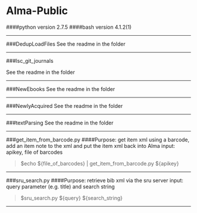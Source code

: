 # Alma-Public
####python version 2.7.5
####bash version 4.1.2(1)

----------------------------------------------

###DedupLoadFiles
See the readme in the folder

-----------------------------------------------

###lsc_git_journals

See the readme in the folder

-------------------------------------------------

###NewEbooks
See the readme in the folder

------------------------------------------------

###NewlyAcquired
See the readme in the folder

-----------------------------------------------

###textParsing
See the readme in the folder

------------------------------------------------

###get_item_from_barcode.py
####Purpose: get item xml using a barcode, add an item note to the xml and put the item xml back into Alma
input: apikey, file of barcodes
>$echo ${file_of_barcodes} | get_item_from_barcode.py ${apikey}

-----------------------------------------------

###sru_search.py
####Purpose: retrieve bib xml via the sru server
input: query parameter (e.g. title) and search string
>$sru_search.py ${query} ${search_string}

-----------------------------------------------
